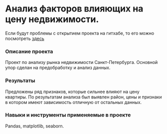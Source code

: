 # Анализ факторов влияющих на цену недвижимости.

Если будут проблемы с открытием проекта на гитхабе, то его можно посмотреть [здесь](https://nbviewer.jupyter.org/github/DAAkimov/yaPraktikumProjects/blob/main/2_research_analize/estateSale.ipynb)

### Описание проекта

Проект по анализу рынка недвижимости Санкт-Петербурга. Основной упор сделан на предобработку и анализ данных.

### Результаты

Предложены ряд признаков, которые сильнее влияют на цену квартиры. По результатам анализа был выявлен район, цены и признаки в котором имеют зависимость отличную от остальных данных.

### Навыки и инструменты применяемые в проекте

Pandas, matplotlib, seaborn.
